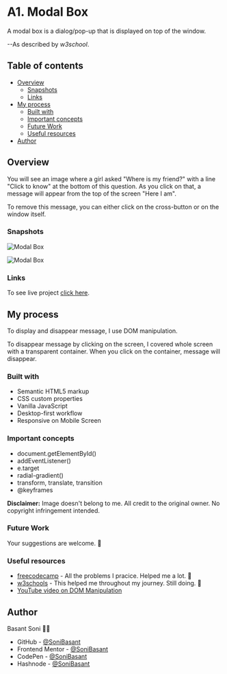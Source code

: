 # A1. Modal Box

A modal box is a dialog/pop-up that is displayed on top of the window.

--As described by _w3school_.

## Table of contents

- [Overview](#overview)
  - [Snapshots](#snapshots)
  - [Links](#links)
- [My process](#my-process)
  - [Built with](#built-with)
  - [Important concepts](#important-concepts)
  - [Future Work](#future-work)
  - [Useful resources](#useful-resources)
- [Author](#author)

## Overview

You will see an image where a girl asked "Where is my friend?" with a line "Click to know" at the bottom of this question. As you click on that, a message will appear from the top of the screen "Here I am".

To remove this message, you can either click on the cross-button or on the window itself.

### Snapshots

![Modal Box](https://sonibasant.github.io/Vanilla-JavaScript-Projects/A1.%20Modal%20Box/Images/Modal-Snap-1.png)

![Modal Box](https://sonibasant.github.io/Vanilla-JavaScript-Projects/A1.%20Modal%20Box/Images/Modal-Snap-2.png)

### Links

To see live project [click here](https://sonibasant.github.io/Vanilla-JavaScript-Projects/A1.%20Modal%20Box/modalBox.html).

## My process

To display and disappear message, I use DOM manipulation.

To disappear message by clicking on the screen, I covered whole screen with a transparent container. When you click on the container, message will disappear.

### Built with

- Semantic HTML5 markup
- CSS custom properties
- Vanilla JavaScript
- Desktop-first workflow
- Responsive on Mobile Screen

### Important concepts

- document.getElementById()
- addEventListener()
- e.target
- radial-gradient()
- transform, translate, transition
- @keyframes

**Disclaimer:** Image doesn't belong to me. All credit to the original owner. No copyright infringement intended.

### Future Work

Your suggestions are welcome. 🙌

### Useful resources

- [freecodecamp](https://www.freecodecamp.org/) - All the problems I pracice. Helped me a lot. 🙌
- [w3schools](https://www.w3schools.com) - This helped me throughout my journey. Still doing. 🙂
- [YouTube video on DOM Manipulation](https://www.youtube.com/watch?v=5fb2aPlgoys)

## Author

Basant Soni 👨‍💻

- GitHub - [@SoniBasant](https://github.com/SoniBasant)
- Frontend Mentor - [@SoniBasant](https://www.frontendmentor.io/profile/SoniBasant)
- CodePen - [@SoniBasant](https://codepen.io/sonibasant)
- Hashnode - [@SoniBasant](https://sonibasant.hashnode.dev/)
